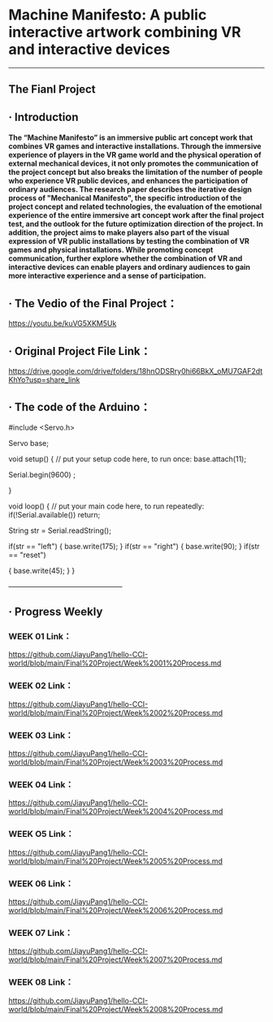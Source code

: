 # Machine Manifesto: A public interactive artwork combining VR and interactive devices
____________
## The Fianl Project

## · Introduction

#### The “Machine Manifesto” is an immersive public art concept work that combines VR games and interactive installations. Through the immersive experience of players in the VR game world and the physical operation of external mechanical devices, it not only promotes the communication of the project concept but also breaks the limitation of the number of people who experience VR public devices, and enhances the participation of ordinary audiences. The research paper describes the iterative design process of "Mechanical Manifesto", the specific introduction of the project concept and related technologies, the evaluation of the emotional experience of the entire immersive art concept work after the final project test, and the outlook for the future optimization direction of the project. In addition, the project aims to make players also part of the visual expression of VR public installations by testing the combination of VR games and physical installations. While promoting concept communication, further explore whether the combination of VR and interactive devices can enable players and ordinary audiences to gain more interactive experience and a sense of participation.

## · The Vedio of the Final Project：
https://youtu.be/kuVG5XKM5Uk

## · Original Project File Link：
https://drive.google.com/drive/folders/18hnODSRry0hi66BkX_oMU7GAF2dtKhYo?usp=share_link

## · The code of the Arduino：

#include <Servo.h> 

Servo base; 

void setup() {
  // put your setup code here, to run once:
  base.attach(11); 

  Serial.begin(9600) ; 

}

void loop() {
  // put your main code here, to run repeatedly:
  if(!Serial.available()) return; 

  String str = Serial.readString();  

  if(str == "left") 
  { 
    base.write(175); 
  } 
  if(str == "right") 
  { 
    base.write(90); 
  } 
  if(str == "reset") 

  { 
    base.write(45); 
  } 
}

————————————————
## · Progress Weekly

### WEEK 01 Link：
https://github.com/JiayuPang1/hello-CCI-world/blob/main/Final%20Project/Week%2001%20Process.md

### WEEK 02 Link：
https://github.com/JiayuPang1/hello-CCI-world/blob/main/Final%20Project/Week%2002%20Process.md

### WEEK 03 Link：
https://github.com/JiayuPang1/hello-CCI-world/blob/main/Final%20Project/Week%2003%20Process.md

### WEEK 04 Link：
https://github.com/JiayuPang1/hello-CCI-world/blob/main/Final%20Project/Week%2004%20Process.md

### WEEK O5 Link：
https://github.com/JiayuPang1/hello-CCI-world/blob/main/Final%20Project/Week%2005%20Process.md

### WEEK 06 Link：
https://github.com/JiayuPang1/hello-CCI-world/blob/main/Final%20Project/Week%2006%20Process.md

### WEEK 07 Link：
https://github.com/JiayuPang1/hello-CCI-world/blob/main/Final%20Project/Week%2007%20Process.md

### WEEK 08 Link：
https://github.com/JiayuPang1/hello-CCI-world/blob/main/Final%20Project/Week%2008%20Process.md
